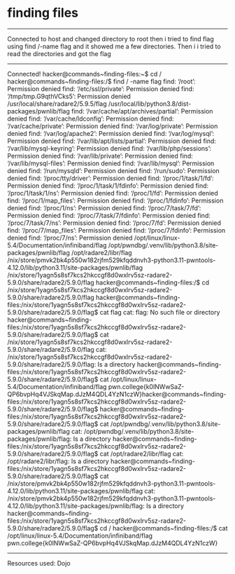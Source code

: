 # finding files
***
Connected to host and changed directory to root then i tried to find flag using find /-name flag and it showed me a few directories. Then i i tried to read the directories and got the flag
***
Connected!
hacker@commands~finding-files:~$ cd /
hacker@commands~finding-files:/$ find / -name flag
find: ‘/root’: Permission denied
find: ‘/etc/ssl/private’: Permission denied
find: ‘/tmp/tmp.G9qthVCks5’: Permission denied
/usr/local/share/radare2/5.9.5/flag
/usr/local/lib/python3.8/dist-packages/pwnlib/flag
find: ‘/var/cache/apt/archives/partial’: Permission denied
find: ‘/var/cache/ldconfig’: Permission denied
find: ‘/var/cache/private’: Permission denied
find: ‘/var/log/private’: Permission denied
find: ‘/var/log/apache2’: Permission denied
find: ‘/var/log/mysql’: Permission denied
find: ‘/var/lib/apt/lists/partial’: Permission denied
find: ‘/var/lib/mysql-keyring’: Permission denied
find: ‘/var/lib/php/sessions’: Permission denied
find: ‘/var/lib/private’: Permission denied
find: ‘/var/lib/mysql-files’: Permission denied
find: ‘/var/lib/mysql’: Permission denied
find: ‘/run/mysqld’: Permission denied
find: ‘/run/sudo’: Permission denied
find: ‘/proc/tty/driver’: Permission denied
find: ‘/proc/1/task/1/fd’: Permission denied
find: ‘/proc/1/task/1/fdinfo’: Permission denied
find: ‘/proc/1/task/1/ns’: Permission denied
find: ‘/proc/1/fd’: Permission denied
find: ‘/proc/1/map_files’: Permission denied
find: ‘/proc/1/fdinfo’: Permission denied
find: ‘/proc/1/ns’: Permission denied
find: ‘/proc/7/task/7/fd’: Permission denied
find: ‘/proc/7/task/7/fdinfo’: Permission denied
find: ‘/proc/7/task/7/ns’: Permission denied
find: ‘/proc/7/fd’: Permission denied
find: ‘/proc/7/map_files’: Permission denied
find: ‘/proc/7/fdinfo’: Permission denied
find: ‘/proc/7/ns’: Permission denied
/opt/linux/linux-5.4/Documentation/infiniband/flag
/opt/pwndbg/.venv/lib/python3.8/site-packages/pwnlib/flag
/opt/radare2/libr/flag
/nix/store/pmvk2bk4p550w182rjfm529kfqddnvh3-python3.11-pwntools-4.12.0/lib/python3.11/site-packages/pwnlib/flag
/nix/store/1yagn5s8sf7kcs2hkccgf8d0wxlrv5sz-radare2-5.9.0/share/radare2/5.9.0/flag
hacker@commands~finding-files:/$ cd /nix/store/1yagn5s8sf7kcs2hkccgf8d0wxlrv5sz-radare2-5.9.0/share/radare2/5.9.0/flag
hacker@commands~finding-files:/nix/store/1yagn5s8sf7kcs2hkccgf8d0wxlrv5sz-radare2-5.9.0/share/radare2/5.9.0/flag$ cat flag
cat: flag: No such file or directory
hacker@commands~finding-files:/nix/store/1yagn5s8sf7kcs2hkccgf8d0wxlrv5sz-radare2-5.9.0/share/radare2/5.9.0/flag$ cat /nix/store/1yagn5s8sf7kcs2hkccgf8d0wxlrv5sz-radare2-5.9.0/share/radare2/5.9.0/flag
cat: /nix/store/1yagn5s8sf7kcs2hkccgf8d0wxlrv5sz-radare2-5.9.0/share/radare2/5.9.0/flag: Is a directory
hacker@commands~finding-files:/nix/store/1yagn5s8sf7kcs2hkccgf8d0wxlrv5sz-radare2-5.9.0/share/radare2/5.9.0/flag$ cat /opt/linux/linux-5.4/Documentation/infiniband/flag
pwn.college{k0lNWwSaZ-QP6bvpHq4VJSkqMap.dJzM4QDL4YzN1czW}hacker@commands~finding-files:/nix/store/1yagn5s8sf7kcs2hkccgf8d0wxlrv5sz-radare2-5.9.0/share/radare2/5.9.0/flag$
hacker@commands~finding-files:/nix/store/1yagn5s8sf7kcs2hkccgf8d0wxlrv5sz-radare2-5.9.0/share/radare2/5.9.0/flag$ cat /opt/pwndbg/.venv/lib/python3.8/site-packages/pwnlib/flag
cat: /opt/pwndbg/.venv/lib/python3.8/site-packages/pwnlib/flag: Is a directory
hacker@commands~finding-files:/nix/store/1yagn5s8sf7kcs2hkccgf8d0wxlrv5sz-radare2-5.9.0/share/radare2/5.9.0/flag$ cat /opt/radare2/libr/flag
cat: /opt/radare2/libr/flag: Is a directory
hacker@commands~finding-files:/nix/store/1yagn5s8sf7kcs2hkccgf8d0wxlrv5sz-radare2-5.9.0/share/radare2/5.9.0/flag$ cat /nix/store/pmvk2bk4p550w182rjfm529kfqddnvh3-python3.11-pwntools-4.12.0/lib/python3.11/site-packages/pwnlib/flag
cat: /nix/store/pmvk2bk4p550w182rjfm529kfqddnvh3-python3.11-pwntools-4.12.0/lib/python3.11/site-packages/pwnlib/flag: Is a directory
hacker@commands~finding-files:/nix/store/1yagn5s8sf7kcs2hkccgf8d0wxlrv5sz-radare2-5.9.0/share/radare2/5.9.0/flag$ cd /
hacker@commands~finding-files:/$ cat /opt/linux/linux-5.4/Documentation/infiniband/flag
pwn.college{k0lNWwSaZ-QP6bvpHq4VJSkqMap.dJzM4QDL4YzN1czW}
***
Resources used:
Dojo
